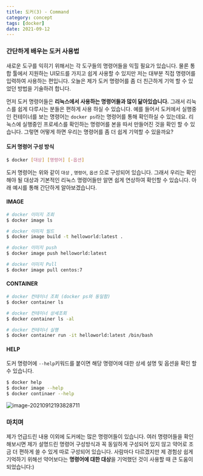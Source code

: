 ```yaml
---
title: 도커(3) - Command
category: concept
tags: [docker]
date: 2021-09-12
---
```


### 간단하게 배우는 도커 사용법

새로운 도구를 익히기 위해서는 각 도구들의 명령어들을 익힐 필요가 있습니다. 물론 통합 툴에서 지원하는 UI모드를 가지고 쉽게 사용할 수 있지만 저는 대부분 직접 명령어를 입력하여 사용하는 편입니다. 오늘은 제가 도커 명령어를 좀 더 친근하게 기억 할 수 있었던 방법을 기술하려 합니다.

먼저 도커 명령어들은 **리눅스에서 사용하는 명령어들과 많이 닮아있습니다.** 그래서 리눅스를 쉽게 다루시는 분들은 편하게 사용 하실 수 있습니다. 예를 들어서 도커에서 실행중인 컨테이너를 보는 명령어는 `docker ps`라는 명령어를 통해 확인하실 수 있는데요. 리눅스에 실행중인 프로세스를 확인하는 명령어를 본을 따서 만들어진 것을 확인 할 수 있습니다. 그렇면 어떻게 하면 우리는 명령어를 좀 더 쉽게 기억할 수 있을까요?

#### 도커 명령어 구성 방식

```bash
$ docker [대상] [명령어] [-옵션]
```

도커 명령어는 위와 같이 `대상` , `명령어`, `옵션` 으로 구성되어 있습니다. 그래서 우리는 확인해야 될 대상과 기본적인 리눅스 명령어들만 알면 쉽게 연상하여 확인할 수 있습니다. 아래 예시를 통해 간단하게 알아보겠습니다.

#### IMAGE

```bash
# docker 이미지 조회
$ docker image ls

# docker 이미지 빌드
$ docker image build -t helloworld:latest .

# docker 이미지 push
$ docker image push helloworld:latest

# docker 이미지 Pull
$ docker image pull centos:7
```

#### CONTAINER

```bash
# docker 컨테이너 조회 (docker ps와 동일함)
$ docker container ls

# docker 컨테이너 상세조회
$ docker container ls -al

# docker 컨테이너 실행
$ docker container run -it helloworld:latest /bin/bash
```

#### HELP

도커 명령어에 `--help`키워드를 붙이면 해당 명령어에 대한 상세 설명 및 옵션을 확인 할 수 있습니다.

```bash
$ docker help
$ docker image --help
$ docker continaer --help
```

![image-20210912193828711](../../../assets/images/posts/2021-09-12-post-docker-command/image-20210912193828711.png)

### 마치며

제가 언급드린 내용 이외에 도커에는 많은 명령어들이 있습니다. 여러 명령어들을 확인해보시면 제가 설명드린 명령어 구성방식과 꼭 동일하게 구성되어 있지 않고 약어로 조금 더 편하게 쓸 수 있게 따로 구성되어 있습니다. 사람마다 다르겠지만 제 경험상 쉽게 기억하기 위해선 약어보다는 **명령어에 대한 대상**을 기억했던 것이 사용할 때 큰 도움이 되었습니다:)

